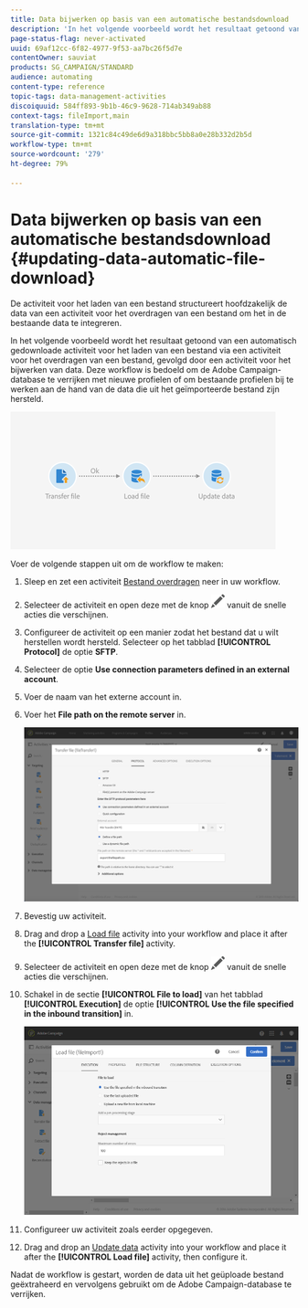 ```yaml
---
title: Data bijwerken op basis van een automatische bestandsdownload
description: 'In het volgende voorbeeld wordt het resultaat getoond van een automatisch gedownloade activiteit voor het laden van een bestand via een activiteit voor het overdragen van een bestand, gevolgd door een activiteit voor het bijwerken van data. '
page-status-flag: never-activated
uuid: 69af12cc-6f82-4977-9f53-aa7bc26f5d7e
contentOwner: sauviat
products: SG_CAMPAIGN/STANDARD
audience: automating
content-type: reference
topic-tags: data-management-activities
discoiquuid: 584ff893-9b1b-46c9-9628-714ab349ab88
context-tags: fileImport,main
translation-type: tm+mt
source-git-commit: 1321c84c49de6d9a318bbc5bb8a0e28b332d2b5d
workflow-type: tm+mt
source-wordcount: '279'
ht-degree: 79%

---
```



# Data bijwerken op basis van een automatische bestandsdownload {#updating-data-automatic-file-download}

De activiteit voor het laden van een bestand structureert hoofdzakelijk de data van een activiteit voor het overdragen van een bestand om het in de bestaande data te integreren.

In het volgende voorbeeld wordt het resultaat getoond van een automatisch gedownloade activiteit voor het laden van een bestand via een activiteit voor het overdragen van een bestand, gevolgd door een activiteit voor het bijwerken van data. Deze workflow is bedoeld om de Adobe Campaign-database te verrijken met nieuwe profielen of om bestaande profielen bij te werken aan de hand van de data die uit het geïmporteerde bestand zijn hersteld.

![](assets/load_file_workflow_ex1.png)

Voer de volgende stappen uit om de workflow te maken:

1. Sleep en zet een activiteit [Bestand overdragen](../../automating/using/transfer-file.md) neer in uw workflow.
1. Selecteer de activiteit en open deze met de knop ![](assets/edit_darkgrey-24px.png) vanuit de snelle acties die verschijnen.
1. Configureer de activiteit op een manier zodat het bestand dat u wilt herstellen wordt hersteld. Selecteer op het tabblad **[!UICONTROL Protocol]** de optie **SFTP**.
1. Selecteer de optie **Use connection parameters defined in an external account**.
1. Voer de naam van het externe account in.
1. Voer het **File path on the remote server** in.

   ![](assets/wkf_file_transfer_07.png)

1. Bevestig uw activiteit.
1. Drag and drop a [Load file](../../automating/using/load-file.md) activity into your workflow and place it after the **[!UICONTROL Transfer file]** activity.
1. Selecteer de activiteit en open deze met de knop ![](assets/edit_darkgrey-24px.png) vanuit de snelle acties die verschijnen.
1. Schakel in de sectie **[!UICONTROL File to load]** van het tabblad **[!UICONTROL Execution]** de optie **[!UICONTROL Use the file specified in the inbound transition]** in.

   ![](assets/wkf_file_loading8.png)

1. Configureer uw activiteit zoals eerder opgegeven.
1. Drag and drop an [Update data](../../automating/using/update-data.md) activity into your workflow and place it after the **[!UICONTROL Load file]** activity, then configure it.

Nadat de workflow is gestart, worden de data uit het geüploade bestand geëxtraheerd en vervolgens gebruikt om de Adobe Campaign-database te verrijken.

